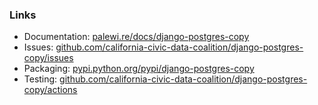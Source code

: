 ### Links

-  Documentation: [palewi.re/docs/django-postgres-copy](https://django-postgres-copy.readthedocs.io/en/latest/)
-  Issues: [github.com/california-civic-data-coalition/django-postgres-copy/issues](https://github.com/california-civic-data-coalition/django-postgres-copy/issues)
-  Packaging: [pypi.python.org/pypi/django-postgres-copy](https://pypi.python.org/pypi/django-postgres-copy)
-  Testing: [github.com/california-civic-data-coalition/django-postgres-copy/actions](https://github.com/california-civic-data-coalition/django-postgres-copy/actions/workflows/test.yaml)
